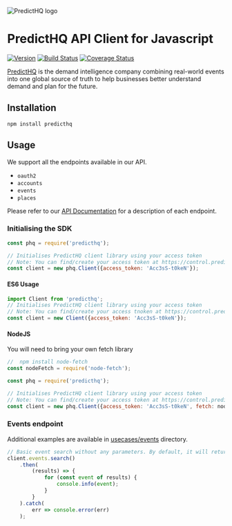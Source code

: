 <img align="center" src="ext/logo.png" alt="PredictHQ logo">

# PredictHQ API Client for Javascript

[![Version](https://badge.fury.io/js/predicthq.svg)](http://badge.fury.io/js/predicthq)
[![Build Status](https://travis-ci.org/predicthq/sdk-js.svg?branch=master)](https://travis-ci.org/predicthq/sdk-js)
[![Coverage Status](https://coveralls.io/repos/github/predicthq/sdk-js/badge.svg?branch=master)](https://coveralls.io/github/predicthq/sdk-js?branch=master)

[PredictHQ](https://www.predicthq.com/) is the demand intelligence company combining real-world events into one global source of truth to help businesses better understand demand and plan for the future.


## Installation

    npm install predicthq

## Usage


We support all the endpoints available in our API.

* `oauth2`
* `accounts`
* `events`
* `places`

Please refer to our [API Documentation](https://developer.predicthq.com/) for a description of each endpoint.



### Initialising the SDK

```javascript
const phq = require('predicthq');

// Initialises PredictHQ client library using your access token
// Note: You can find/create your access token at https://control.predicthq.com/clients
const client = new phq.Client({access_token: 'Acc3sS-t0keN'});
```

#### ES6 Usage

```javascript
import Client from 'predicthq';
// Initialises PredictHQ client library using your access token
// Note: You can find/create your access tnoken at https://control.predicthq.com/clients
const client = new Client({access_token: 'Acc3sS-t0keN'});
```

#### NodeJS

You will need to bring your own fetch library

```javascript
//  npm install node-fetch
const nodeFetch = require('node-fetch');

const phq = require('predicthq');

// Initialises PredictHQ client library using your access token
// Note: You can find/create your access token at https://control.predicthq.com/clients
const client = new phq.Client({access_token: 'Acc3sS-t0keN', fetch: nodeFetch});
```

### Events endpoint

Additional examples are available in [usecases/events](usecases/events) directory.

```javascript
// Basic event search without any parameters. By default, it will return the first ten events.
client.events.search()
    .then(
        (results) => {
            for (const event of results) {
                console.info(event);
            }
        }
    ).catch(
        err => console.error(err)
    );
```

